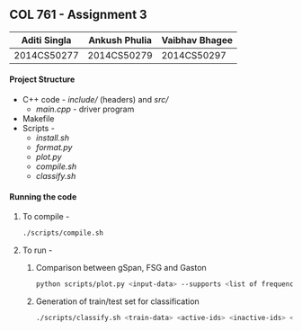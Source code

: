 ## COL 761 - Assignment 3

| Aditi Singla | Ankush Phulia | Vaibhav Bhagee |
| ------------ | ------------- | -------------- |
| 2014CS50277  | 2014CS50279   | 2014CS50297    |


#### Project Structure

* C++ code - *include/* (headers) and *src/*
  * *main.cpp* - driver program
* Makefile
* Scripts - 
  * *install.sh*
  * *format.py*
  * *plot.py*
  * *compile.sh*
  * *classify.sh*


#### Running the code

1. To compile -

   ```bash
   ./scripts/compile.sh
   ```

2. To run -

   1. Comparison between gSpan, FSG and Gaston

      ```bash
      python scripts/plot.py <input-data> --supports <list of frequency thresholds>
      ```

   2. Generation of train/test set for classification

      ```bash
      ./scripts/classify.sh <train-data> <active-ids> <inactive-ids> <test-data>
      ```
